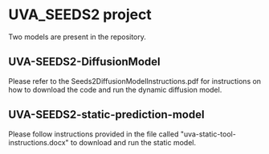 # UVA_SEEDS2 project

Two models are present in the repository.

## UVA-SEEDS2-DiffusionModel

Please refer to the Seeds2DiffusionModelInstructions.pdf for instructions on how to download the code and run the dynamic diffusion model.

## UVA-SEEDS2-static-prediction-model

Please follow instructions provided in the file called "uva-static-tool-instructions.docx" to download and run the static model.
